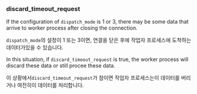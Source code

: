 ### discard_timeout_request

If the configuration of `dispatch_mode` is 1 or 3, there may be some data that arrive to worker process after closing the connection.

`dispatch_mode`의 설정이 1 또는 3이면, 연결을 닫은 후에 작업자 프로세스에 도착하는 데이터가있을 수 있습니다.

In this situation, if `discard_timeout_request` is true, the worker process will discard these data or still procee these data.

이 상황에서`discard_timeout_request`가 참이면 작업자 프로세스는이 데이터를 버리거나 여전히이 데이터를 처리합니다.